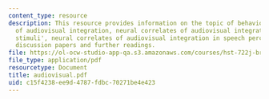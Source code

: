 ```yaml
---
content_type: resource
description: This resource provides information on the topic of behavioral effects
  of audiovisual integration, neural correlates of audiovisual integration for 'simple
  stimuli', neural correlates of audiovisual integration in speech perception, references,
  discussion papers and further readings.
file: https://ol-ocw-studio-app-qa.s3.amazonaws.com/courses/hst-722j-brain-mechanisms-for-hearing-and-speech-fall-2005/c15f4238ee9d4787fdbc70271be4e423_audiovisual.pdf
file_type: application/pdf
resourcetype: Document
title: audiovisual.pdf
uid: c15f4238-ee9d-4787-fdbc-70271be4e423
---
```

